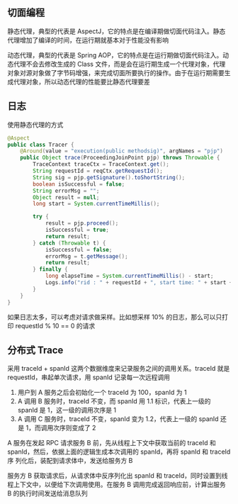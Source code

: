 ## 切面编程
静态代理，典型的代表是 AspectJ，它的特点是在编译期做切面代码注入。静态代理增加了编译的时间，在运行期就基本对于性能没有影响

动态代理，典型的代表是 Spring AOP，它的特点是在运行期做切面代码注入。动态代理不会去修改生成的 Class 文件，而是会在运行期生成一个代理对象，代理对象对源对象做了字节码增强，来完成切面所要执行的操作。由于在运行期需要生成代理对象，所以动态代理的性能要比静态代理要差


## 日志
使用静态代理的方式

```java
@Aspect
public class Tracer {
    @Around(value = "execution(public methodsig)", argNames = "pjp")
    public Object trace(ProceedingJoinPoint pjp) throws Throwable {
        TraceContext traceCtx = TraceContext.get();
        String requestId = reqCtx.getRequestId();
        String sig = pjp.getSignature().toShortString();
        boolean isSuccessful = false;
        String errorMsg = "";
        Object result = null;
        long start = System.currentTimeMillis();

        try {
            result = pjp.proceed();
            isSuccessful = true;
            return result;
        } catch (Throwable t) {
            isSuccessful = false;
            errorMsg = t.getMessage();
            return result;
        } finally {
            long elapseTime = System.currentTimeMillis() - start;
            Logs.info("rid : " + requestId + ", start time: " + start + ", elapseTime: " + elapseTime);
        }
    }
}
```

如果日志太多，可以考虑对请求做采样。比如想采样 10% 的日志，那么可以只打印 requestId % 10 == 0 的请求


## 分布式 Trace
采用 traceId + spanId 这两个数据维度来记录服务之间的调用关系。traceId 就是 requestId，串起单次请求，用 spanId 记录每一次远程调用

1. 用户到 A 服务之后会初始化一个 traceId 为 100，spanId 为 1
2. A 调用 B 服务时，traceId 不变，而 spanId 用 1.1 标识，代表上一级的 spanId 是 1，这一级的调用次序是 1
3. A 调用 C 服务时，traceId 不变，spanId 变为 1.2，代表上一级的 spanId 还是 1，而调用次序则变成了 2


A 服务在发起 RPC 请求服务 B 前，先从线程上下文中获取当前的 traceId 和 spanId，然后，依据上面的逻辑生成本次调用的 spanId，再将 spanId 和 traceId 序 列化后，装配到请求体中，发送给服务方 B

服务方 B 获取请求后，从请求体中反序列化出 spanId 和 traceId，同时设置到线程上下文中，以便给下次调用使用。在服务 B 调用完成返回响应前，计算出服务 B 的执行时间发送给消息队列
